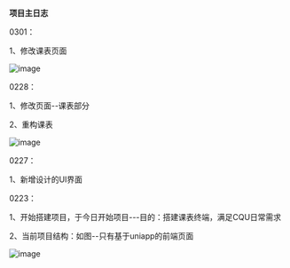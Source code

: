 ﻿**项目主日志**

0301：

1、修改课表页面

![image](https://user-images.githubusercontent.com/81294772/156209159-be35fc0f-7b66-4f94-8f00-076a3ef984a5.png)



0228：

1、修改页面--课表部分

2、重构课表

![image](https://user-images.githubusercontent.com/81294772/156026300-b51baa75-ab3f-46d1-bf14-3f9602af69b2.png)



0227：

1、新增设计的UI界面


0223：

1、开始搭建项目，于今日开始项目---目的：搭建课表终端，满足CQU日常需求

2、当前项目结构：如图--只有基于uniapp的前端页面

![image](https://user-images.githubusercontent.com/81294772/155316572-3d3f32d6-1992-483c-ab9a-ef880f8df3c7.png)

